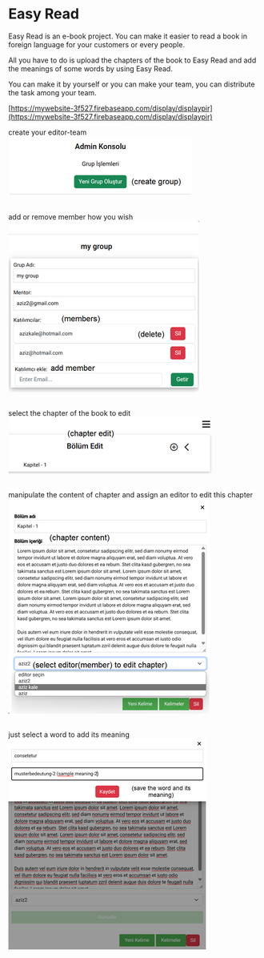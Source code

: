 # Easy Read

Easy Read is an e-book project. You can make it easier to read a book in foreign language for your customers or every people.

All you have to do is upload the chapters of the book to Easy Read and add the meanings of some words by using Easy Read.

You can make it by yourself or you can make your team, you can distribute the task among your team.

[https://mywebsite-3f527.firebaseapp.com/display/displaypir](https://mywebsite-3f527.firebaseapp.com/display/displaypir)
 
 create your editor-team
![Image Description](./src/assets/readmepics/1.png)
##
add or remove member how you wish
![Image Description](./src/assets/readmepics/2.png)
##
select the chapter of the book to edit
![Image Description](./src/assets/readmepics/3.png)
##
manipulate the content of chapter and assign an editor to edit this chapter
![Image Description](./src/assets/readmepics/4.png)
##
just select a word to add its meaning
![Image Description](./src/assets/readmepics/5.png)